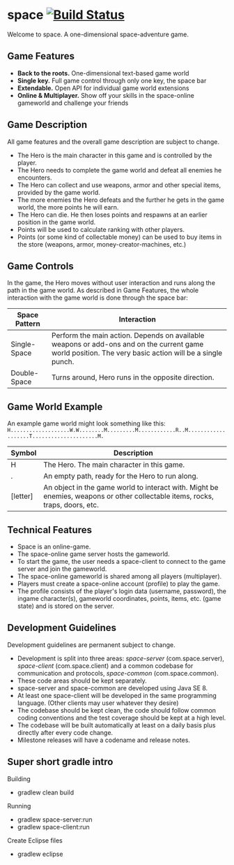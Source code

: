 # space [![Build Status](https://travis-ci.org/basst314/space.svg?branch=master)](https://travis-ci.org/basst314/space)
Welcome to space. A one-dimensional space-adventure game.

## Game Features
- **Back to the roots.** One-dimensional text-based game world
- **Single key.** Full game control through only one key, the space bar
- **Extendable.** Open API for individual game world extensions
- **Online & Multiplayer.** Show off your skills in the space-online gameworld and challenge your friends

## Game Description
All game features and the overall game description are subject to change.
- The Hero is the main character in this game and is controlled by the player.
- The Hero needs to complete the game world and defeat all enemies he encounters.
- The Hero can collect and use weapons, armor and other special items, provided by the game world.
- The more enemies the Hero defeats and the further he gets in the game world, the more points he will earn.
- The Hero can die. He then loses points and respawns at an earlier position in the game world.
- Points will be used to calculate ranking with other players.
- Points (or some kind of collectable money) can be used to buy items in the store (weapons, armor, money-creator-machines, etc.)

## Game Controls
In the game, the Hero moves without user interaction and runs along the path in the game world.
As described in Game Features, the whole interaction with the game world is done through the space bar:

| Space Pattern  | Interaction |
| ------------- | ------------- |
| Single-Space  | Perform the main action. Depends on available weapons or add-ons and on the current game world position. The very basic action will be a single punch.  |
| Double-Space  | Turns around, Hero runs in the opposite direction. |

## Game World Example
An example game world might look something like this:
`H...................W.W........M.........M............R..M...................T.....................M.`

| Symbol  | Description |
| ------------- | ------------- |
| H  | The Hero. The main character in this game. |
| .  | An empty path, ready for the Hero to run along. |
| [letter]  | An object in the game world to interact with. Might be enemies, weapons or other collectable items, rocks, traps, doors, etc. |

## Technical Features
- Space is an online-game.
- The space-online game server hosts the gameworld.
- To start the game, the user needs a space-client to connect to the game server and join the gameworld.
- The space-online gameworld is shared among all players (multiplayer).
- Players must create a space-online account (profile) to play the game.
- The profile consists of the player's login data (username, password), the ingame character(s), gameworld coordinates, points, items, etc. (game state) and is stored on the server.

## Development Guidelines
Development guidelines are permanent subject to change.
- Development is split into three areas: _space-server_ (com.space.server), _space-client_ (com.space.client) and a common codebase for communication and protocols, _space-common_ (com.space.common).
- These code areas should be kept separately.
- space-server and space-common are developed using Java SE 8.
- At least one space-client will be developed in the same programming language. (Other clients may user whatever they desire)
- The codebase should be kept clean, the code should follow common coding conventions and the test coverage should be kept at a high level.
- The codebase will be built automatically at least on a daily basis plus directly after every code change.
- Milestone releases will have a codename and release notes.

## Super short gradle intro
Building
- gradlew clean build

Running
- gradlew space-server:run
- gradlew space-client:run

Create Eclipse files
- gradlew eclipse

